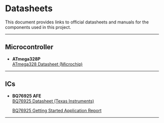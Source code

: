 # Datasheets

This document provides links to official datasheets and manuals for the components used in this project.

---

## Microcontroller
- **ATmega328P**  
  [ATmega328 Datasheet (Microchip)](https://www.microchip.com/en-us/product/atmega328p)


---

## ICs
- **BQ76925 AFE**  
  [BQ76925 Datasheet (Texas Instruments)](https://www.ti.com/lit/ds/symlink/bq76925.pdf?ts=1732031802925&ref_url=https%253A%252F%252Fwww.ti.com%252Fproduct%252FBQ76925)
  
  [BQ76925 Getting Started Application Report](https://www.ti.com/lit/an/slua619b/slua619b.pdf?ts=1732115644625&ref_url=https%253A%252F%252Fwww.ti.com%252Fproduct%252FBQ76925%253Fdcmp%253Ddsproject%2526hqs%253Dtd%2526)


---
